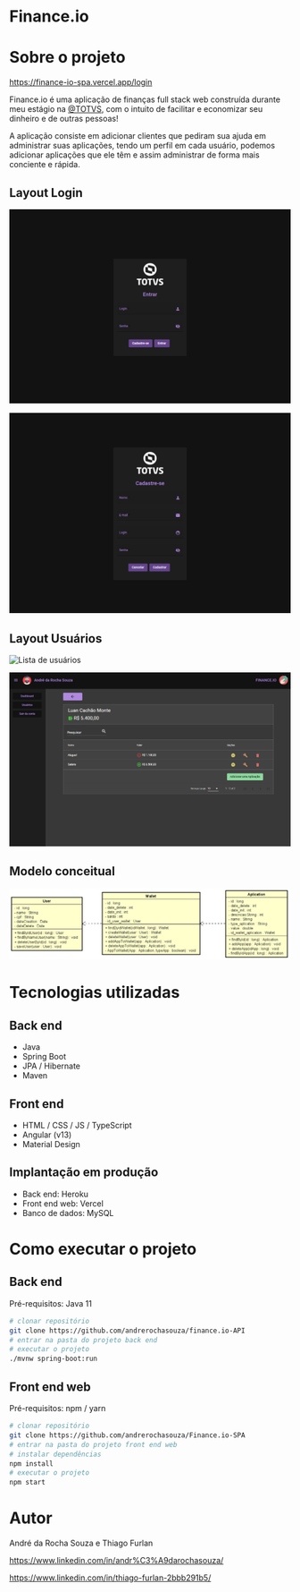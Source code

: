 # Finance.io

# Sobre o projeto

https://finance-io-spa.vercel.app/login

Finance.io é uma aplicação de finanças full stack web construída durante meu estágio na [@TOTVS](https://github.com/totvs), com o intuito de facilitar e economizar seu dinheiro e de outras pessoas!

A aplicação consiste em adicionar clientes que pediram sua ajuda em administrar suas aplicações, tendo um perfil em cada usuário, podemos adicionar aplicações que ele têm e assim administrar de forma mais conciente e rápida.

## Layout Login
![Login](https://github.com/andrerochasouza/Finance.io-SPA/blob/main/src/assets/img/login.png)

![Cadastro](https://github.com/andrerochasouza/Finance.io-SPA/blob/main/src/assets/img/cadastro.png)

## Layout Usuários

![Lista de usuários](https://github.com/andrerochasouza/Finance.io-SPA/blob/main/src/assets/img/usu%C3%A1rios.png)

![Lista de aplicações](https://github.com/andrerochasouza/Finance.io-SPA/blob/main/src/assets/img/aplica%C3%A7%C3%B5es.png)

## Modelo conceitual
![Diagrama de Classe](https://github.com/andrerochasouza/Finance.io-SPA/blob/main/src/assets/img/diagrama%20de%20classe.png)

# Tecnologias utilizadas
## Back end
- Java
- Spring Boot
- JPA / Hibernate
- Maven
## Front end
- HTML / CSS / JS / TypeScript
- Angular (v13)
- Material Design
## Implantação em produção
- Back end: Heroku
- Front end web: Vercel
- Banco de dados: MySQL

# Como executar o projeto

## Back end
Pré-requisitos: Java 11

```bash
# clonar repositório
git clone https://github.com/andrerochasouza/finance.io-API
# entrar na pasta do projeto back end
# executar o projeto
./mvnw spring-boot:run
```

## Front end web
Pré-requisitos: npm / yarn

```bash
# clonar repositório
git clone https://github.com/andrerochasouza/Finance.io-SPA
# entrar na pasta do projeto front end web
# instalar dependências
npm install
# executar o projeto
npm start
```

# Autor

André da Rocha Souza e Thiago Furlan

https://www.linkedin.com/in/andr%C3%A9darochasouza/

https://www.linkedin.com/in/thiago-furlan-2bbb291b5/
